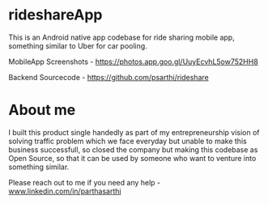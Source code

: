 # rideshareApp

This is an Android native app codebase for ride sharing mobile app, something similar to Uber for car pooling.

MobileApp Screenshots - https://photos.app.goo.gl/UuyEcvhL5ow752HH8

Backend Sourcecode - https://github.com/psarthi/rideshare

# About me

I built this product single handedly as part of my entrepreneurship vision of solving traffic problem which we face everyday but unable to make this business successfull, so closed the company but making this codebase as Open Source, so that it can be used by someone who want to venture into something similar.

Please reach out to me if you need any help -  www.linkedin.com/in/parthasarthi
